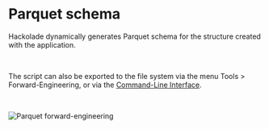 # Parquet schema

Hackolade dynamically generates Parquet schema for the structure created with the application.

&nbsp;

The script can also be exported to the file system via the menu Tools \> Forward-Engineering, or via the [Command-Line Interface](<CommandLineInterface.md>).

&nbsp;

![Parquet forward-engineering](<lib/Parquet forward-engineering.png>)
